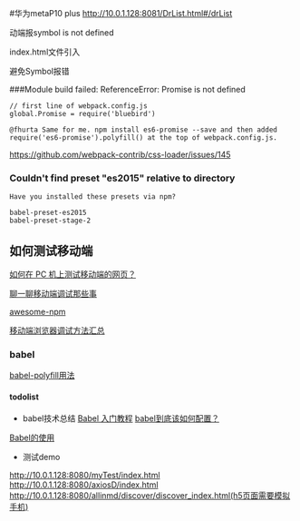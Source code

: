 #华为metaP10 plus
http://10.0.1.128:8081/DrList.html#/drList


动端报symbol is not defined

index.html文件引入

 <script src="http://cdn.bootcss.com/babel-polyfill/7.0.0-alpha.9/polyfill.min.js"></script>
避免Symbol报错


###Module build failed: ReferenceError: Promise is not defined
```
// first line of webpack.config.js
global.Promise = require('bluebird')

@fhurta Same for me. npm install es6-promise --save and then added require('es6-promise').polyfill() at the top of webpack.config.js.
```
https://github.com/webpack-contrib/css-loader/issues/145

### Couldn't find preset "es2015" relative to directory


```
Have you installed these presets via npm?

babel-preset-es2015
babel-preset-stage-2
```
## 如何测试移动端

[如何在 PC 机上测试移动端的网页？](https://www.zhihu.com/question/20322475)

[聊一聊移动端调试那些事](https://juejin.im/entry/5851e77d61ff4b006c8414dd)

[awesome-npm](https://github.com/x-cold/awesome-npm#72-web%E8%B0%83%E8%AF%95)

[移动端浏览器调试方法汇总](http://elevenbeans.github.io/2017/06/06/%E7%A7%BB%E5%8A%A8%E7%AB%AF%E6%B5%8F%E8%A7%88%E5%99%A8%E8%B0%83%E8%AF%95%E6%96%B9%E6%B3%95%E6%B1%87%E6%80%BB/)


### babel
[babel-polyfill用法](https://babeljs.io/docs/en/babel-polyfill.html)

#### todolist
- babel技术总结 
[Babel 入门教程](http://www.ruanyifeng.com/blog/2016/01/babel.html
)
[babel到底该如何配置？](https://segmentfault.com/a/1190000011665642)

[Babel的使用](https://segmentfault.com/a/1190000008159877)

-  测试demo

http://10.0.1.128:8080/myTest/index.html
http://10.0.1.128:8080/axiosD/index.html
http://10.0.1.128:8080/allinmd/discover/discover_index.html(h5页面需要模拟手机)